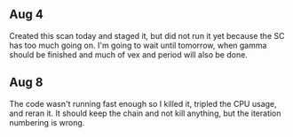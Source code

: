 ## Aug 4

Created this scan today and staged it, but did not run it yet because the SC has too much going on. I'm going to wait until tomorrow, when gamma should be finished and much of vex and period will also be done.

## Aug 8

The code wasn't running fast enough so I killed it, tripled the CPU usage, and reran it. It should keep the chain and not kill anything, but the iteration numbering is wrong.